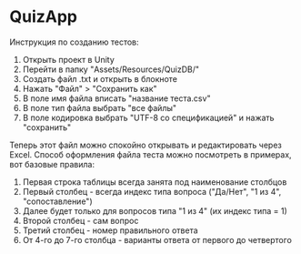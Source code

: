 # QuizApp

Инструкция по созданию тестов:
1. Открыть проект в Unity
2. Перейти в папку "Assets/Resources/QuizDB/"
3. Создать файл .txt и открыть в блокноте
4. Нажать "Файл" > "Сохранить как"
5. В поле имя файла вписать "название теста.csv"
6. В поле тип файла выбрать "все файлы"
7. В поле кодировка выбрать "UTF-8 со спецификацией" и нажать "сохранить"

Теперь этот файл можно спокойно открывать и редактировать через Excel.
Способ оформления файла теста можно посмотреть в примерах, вот базовые правила:
1. Первая строка таблицы всегда занята под наименование столбцов
2. Первый столбец - всегда индекс типа вопроса ("Да/Нет", "1 из 4", "сопоставление")
3. Далее будет только для вопросов типа "1 из 4" (их индекс типа = 1)
3. Второй столбец - сам вопрос
4. Третий столбец - номер правильного ответа
5. От 4-го до 7-го столбца - варианты ответа от первого до четвертого
